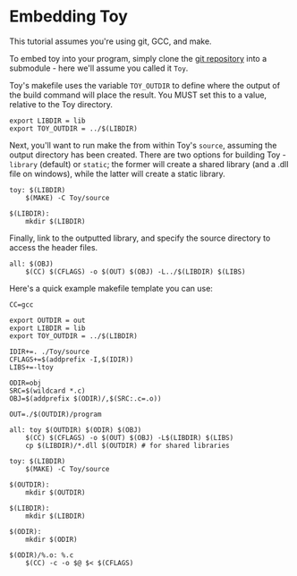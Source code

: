 # Embedding Toy

This tutorial assumes you're using git, GCC, and make.

To embed toy into your program, simply clone the [git repository](https://github.com/Ratstail91/Toy) into a submodule - here we'll assume you called it `Toy`.

Toy's makefile uses the variable `TOY_OUTDIR` to define where the output of the build command will place the result. You MUST set this to a value, relative to the Toy directory.

```make
export LIBDIR = lib
export TOY_OUTDIR = ../$(LIBDIR)
```

Next, you'll want to run make the from within Toy's `source`, assuming the output directory has been created. There are two options for building Toy - `library` (default) or `static`; the former will create a shared library (and a .dll file on windows), while the latter will create a static library.

```make
toy: $(LIBDIR)
	$(MAKE) -C Toy/source

$(LIBDIR):
	mkdir $(LIBDIR)
```

Finally, link to the outputted library, and specify the source directory to access the header files.

```make
all: $(OBJ)
	$(CC) $(CFLAGS) -o $(OUT) $(OBJ) -L../$(LIBDIR) $(LIBS)
```

Here's a quick example makefile template you can use:

```make
CC=gcc

export OUTDIR = out
export LIBDIR = lib
export TOY_OUTDIR = ../$(LIBDIR)

IDIR+=. ./Toy/source
CFLAGS+=$(addprefix -I,$(IDIR))
LIBS+=-ltoy

ODIR=obj
SRC=$(wildcard *.c)
OBJ=$(addprefix $(ODIR)/,$(SRC:.c=.o))

OUT=./$(OUTDIR)/program

all: toy $(OUTDIR) $(ODIR) $(OBJ)
	$(CC) $(CFLAGS) -o $(OUT) $(OBJ) -L$(LIBDIR) $(LIBS)
	cp $(LIBDIR)/*.dll $(OUTDIR) # for shared libraries

toy: $(LIBDIR)
	$(MAKE) -C Toy/source

$(OUTDIR):
	mkdir $(OUTDIR)

$(LIBDIR):
	mkdir $(LIBDIR)

$(ODIR):
	mkdir $(ODIR)

$(ODIR)/%.o: %.c
	$(CC) -c -o $@ $< $(CFLAGS)
```